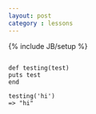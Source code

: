 ```yaml
---
layout: post
category : lessons
---
```

{% include JB/setup %}




```

def testing(test)
puts test
end

testing('hi')
=> "hi"

```